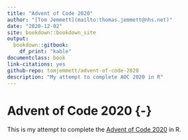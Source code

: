 ```yaml
--- 
title: "Advent of Code 2020"
author: "[Tom Jemmett](mailto:thomas.jemmett@nhs.net)"
date: "2020-12-02"
site: bookdown::bookdown_site
output:
  bookdown::gitbook:
    df_print: "kable"
documentclass: book
link-citations: yes
github-repo: tomjemmett/advent-of-code-2020
description: "My attempt to complete AOC 2020 in R"
---
```


# Advent of Code 2020 {-}

This is my attempt to complete the [Advent of Code 2020](https://adventofcode.com/2020/) in R.
